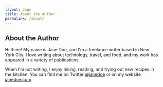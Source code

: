 ```yaml
---
layout: page
title: About the Author
permalink: /about/
---
```


## About the Author

Hi there! My name is Jane Doe, and I'm a freelance writer based in New York City. I love writing about technology, travel, and food, and my work has appeared in a variety of publications.

When I'm not writing, I enjoy hiking, reading, and trying out new recipes in the kitchen. You can find me on Twitter [@janedoe](https://twitter.com/janedoe) or on my website [janedoe.com](https://janedoe.com).
